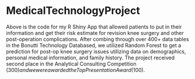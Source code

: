 # MedicalTechnologyProject

Above is the code for my R Shiny App that allowed patients to put in their information and get their risk estimate for revision knee surgery and other post-operation complications. After combing through over 400+ data tables in the Bonutti Technology Databased, we utilized Random Forest to get a prediction for post-op knee surgery issues utilizing data on demographics, personal medical information, and family history.  The project received second place in the Analytical Consulting Competition ($300) and we were awarded the Top Presentation Award ($100). 
